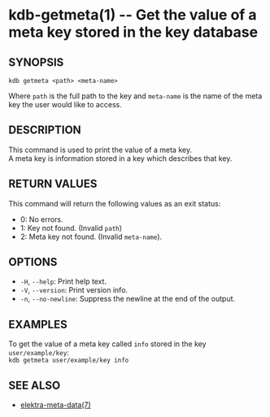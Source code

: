 kdb-getmeta(1) -- Get the value of a meta key stored in the key database
========================================================================

## SYNOPSIS

`kdb getmeta <path> <meta-name>`  

Where `path` is the full path to the key and `meta-name` is the name of the meta key the user would like to access.  

## DESCRIPTION

This command is used to print the value of a meta key.  
A meta key is information stored in a key which describes that key.  

## RETURN VALUES

This command will return the following values as an exit status:  
* 0:
  No errors.  
* 1:
  Key not found. (Invalid `path`)  
* 2:
  Meta key not found. (Invalid `meta-name`).  


## OPTIONS

- `-H`, `--help`:
  Print help text.
- `-V`, `--version`:
  Print version info.
- `-n`, `--no-newline`:          Suppress the newline at the end of the output.

## EXAMPLES

To get the value of a meta key called `info` stored in the key `user/example/key`:  
	`kdb getmeta user/example/key info`  

## SEE ALSO

- [elektra-meta-data(7)](elektra-meta-data.md)
